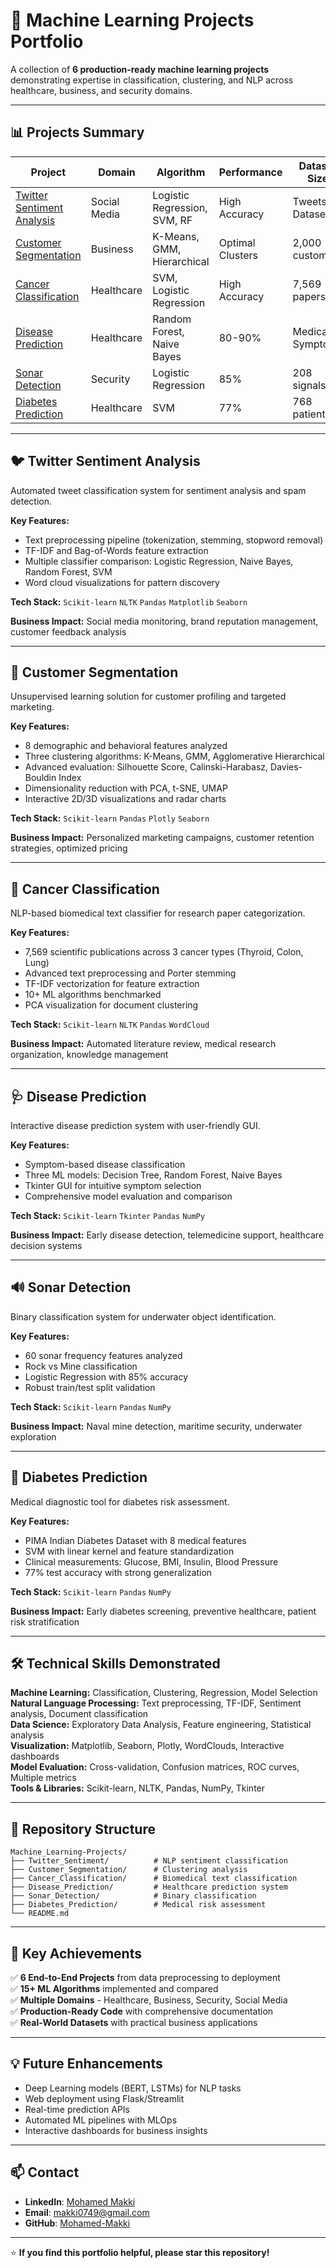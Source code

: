 # 🤖 Machine Learning Projects Portfolio

A collection of **6 production-ready machine learning projects** demonstrating expertise in classification, clustering, and NLP across healthcare, business, and security domains.

---

## 📊 Projects Summary

| Project | Domain | Algorithm | Performance | Dataset Size |
|---------|--------|-----------|-------------|--------------|
| [Twitter Sentiment Analysis](#-twitter-sentiment-analysis) | Social Media | Logistic Regression, SVM, RF | High Accuracy | Tweets Dataset |
| [Customer Segmentation](#-customer-segmentation) | Business | K-Means, GMM, Hierarchical | Optimal Clusters | 2,000 customers |
| [Cancer Classification](#-cancer-classification) | Healthcare | SVM, Logistic Regression | High Accuracy | 7,569 papers |
| [Disease Prediction](#-disease-prediction) | Healthcare | Random Forest, Naive Bayes | 80-90% | Medical Symptoms |
| [Sonar Detection](#-sonar-detection) | Security | Logistic Regression | 85% | 208 signals |
| [Diabetes Prediction](#-diabetes-prediction) | Healthcare | SVM | 77% | 768 patients |

---

## 🐦 Twitter Sentiment Analysis

Automated tweet classification system for sentiment analysis and spam detection.

**Key Features:**
- Text preprocessing pipeline (tokenization, stemming, stopword removal)
- TF-IDF and Bag-of-Words feature extraction
- Multiple classifier comparison: Logistic Regression, Naive Bayes, Random Forest, SVM
- Word cloud visualizations for pattern discovery

**Tech Stack:** `Scikit-learn` `NLTK` `Pandas` `Matplotlib` `Seaborn`

**Business Impact:** Social media monitoring, brand reputation management, customer feedback analysis

---

## 👥 Customer Segmentation

Unsupervised learning solution for customer profiling and targeted marketing.

**Key Features:**
- 8 demographic and behavioral features analyzed
- Three clustering algorithms: K-Means, GMM, Agglomerative Hierarchical
- Advanced evaluation: Silhouette Score, Calinski-Harabasz, Davies-Bouldin Index
- Dimensionality reduction with PCA, t-SNE, UMAP
- Interactive 2D/3D visualizations and radar charts

**Tech Stack:** `Scikit-learn` `Pandas` `Plotly` `Seaborn`

**Business Impact:** Personalized marketing campaigns, customer retention strategies, optimized pricing

---

## 🧬 Cancer Classification

NLP-based biomedical text classifier for research paper categorization.

**Key Features:**
- 7,569 scientific publications across 3 cancer types (Thyroid, Colon, Lung)
- Advanced text preprocessing and Porter stemming
- TF-IDF vectorization for feature extraction
- 10+ ML algorithms benchmarked
- PCA visualization for document clustering

**Tech Stack:** `Scikit-learn` `NLTK` `Pandas` `WordCloud`

**Business Impact:** Automated literature review, medical research organization, knowledge management

---

## 🩺 Disease Prediction

Interactive disease prediction system with user-friendly GUI.

**Key Features:**
- Symptom-based disease classification
- Three ML models: Decision Tree, Random Forest, Naive Bayes
- Tkinter GUI for intuitive symptom selection
- Comprehensive model evaluation and comparison

**Tech Stack:** `Scikit-learn` `Tkinter` `Pandas` `NumPy`

**Business Impact:** Early disease detection, telemedicine support, healthcare decision systems

---

## 🔊 Sonar Detection

Binary classification system for underwater object identification.

**Key Features:**
- 60 sonar frequency features analyzed
- Rock vs Mine classification
- Logistic Regression with 85% accuracy
- Robust train/test split validation

**Tech Stack:** `Scikit-learn` `Pandas` `NumPy`

**Business Impact:** Naval mine detection, maritime security, underwater exploration

---

## 💉 Diabetes Prediction

Medical diagnostic tool for diabetes risk assessment.

**Key Features:**
- PIMA Indian Diabetes Dataset with 8 medical features
- SVM with linear kernel and feature standardization
- Clinical measurements: Glucose, BMI, Insulin, Blood Pressure
- 77% test accuracy with strong generalization

**Tech Stack:** `Scikit-learn` `Pandas` `NumPy`

**Business Impact:** Early diabetes screening, preventive healthcare, patient risk stratification

---

## 🛠️ Technical Skills Demonstrated

**Machine Learning:** Classification, Clustering, Regression, Model Selection  
**Natural Language Processing:** Text preprocessing, TF-IDF, Sentiment analysis, Document classification  
**Data Science:** Exploratory Data Analysis, Feature engineering, Statistical analysis  
**Visualization:** Matplotlib, Seaborn, Plotly, WordClouds, Interactive dashboards  
**Model Evaluation:** Cross-validation, Confusion matrices, ROC curves, Multiple metrics  
**Tools & Libraries:** Scikit-learn, NLTK, Pandas, NumPy, Tkinter

---

## 📂 Repository Structure

```
Machine_Learning-Projects/
├── Twitter_Sentiment/          # NLP sentiment classification
├── Customer_Segmentation/      # Clustering analysis
├── Cancer_Classification/      # Biomedical text classification
├── Disease_Prediction/         # Healthcare prediction system
├── Sonar_Detection/            # Binary classification
├── Diabetes_Prediction/        # Medical risk assessment
└── README.md
```

---

## 🎯 Key Achievements

✅ **6 End-to-End Projects** from data preprocessing to deployment  
✅ **15+ ML Algorithms** implemented and compared  
✅ **Multiple Domains** - Healthcare, Business, Security, Social Media  
✅ **Production-Ready Code** with comprehensive documentation  
✅ **Real-World Datasets** with practical business applications  

---

## 💡 Future Enhancements

- Deep Learning models (BERT, LSTMs) for NLP tasks
- Web deployment using Flask/Streamlit
- Real-time prediction APIs
- Automated ML pipelines with MLOps
- Interactive dashboards for business insights

---

## 📫 Contact

- **LinkedIn**: [Mohamed Makki](https://www.linkedin.com/in/mohamed-makki-ab5a10302/)
- **Email**: makki0749@gmail.com
- **GitHub**: [Mohamed-Makki](https://github.com/Mohamed-Makki)

---

⭐ **If you find this portfolio helpful, please star this repository!**